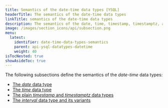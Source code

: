 ```yaml
---
title: Semantics of the date-time data types [YSQL]
headerTitle: The semantics of the date-time data types
linkTitle: semantics of the date-time data types
description: The semantics of the date, time, timestamp, timestamptz, and interval data types. [YSQL]
image: /images/section_icons/api/subsection.png
menu:
  latest:
    identifier: date-time-data-types-semantics
    parent: api-ysql-datatypes-datetime
    weight: 40
isTocNested: true
showAsideToc: true
---
```


The following subsections define the semantics of the _date-time_ data types:
- [The _date_ data type](./type-date/)
- [The _time_ data type](./type-time/)
- [The plain _timestamp_ and _timestamptz_ data types](./type-timestamp/)
- [The _interval_  data type and its variants](./type-interval/)

